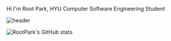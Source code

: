 Hi I'm Root Park,
HYU Computer Software Engineering Student

![header](https://capsule-render.vercel.app/api?text=Hello%20I'm%20RootPark&fontSize=40&fontAlign=30&fontColor=f2f2ff&type=waving)


![RootPark's GitHub stats](https://github-readme-stats.vercel.app/api?username=RootPark&theme=chartreuse-dark&show_icons=true)

